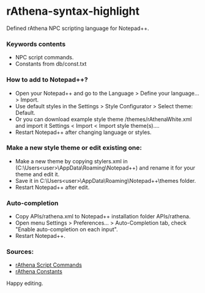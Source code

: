 rAthena-syntax-highlight
======================

Defined rAthena NPC scripting language for Notepad++.

### Keywords contents
 - NPC script commands.
 - Constants from db/const.txt


### How to add to Notepad++?
 - Open your Notepad++ and go to the Language > Define your language... > Import.
 - Use default styles in the Settings > Style Configurator > Select theme: Default.
 - Or you can download example style theme /themes/rAthenaWhite.xml and import it Settings < Import < Import style theme(s)....
 - Restart Notepad++ after changing language or styles.


### Make a new style theme or edit existing one:
 - Make a new theme by copying stylers.xml in (C:\Users\<user>\AppData\Roaming\Notepad++) and rename it for your theme and edit it.
 - Save it in C:\Users\<user>\AppData\Roaming\Notepad++\themes folder.
 - Restart Notepad++ after edit.


### Auto-completion
 - Copy APIs/rathena.xml to Notepad++ installation folder APIs/rathena.
 - Open menu Settings > Preferences... > Auto-Completion tab, check "Enable auto-completion on each input".
 - Restart Notepad++.


### Sources:
 - [rAthena Script Commands](https://github.com/rathena/rathena/blob/177ea6c779579dff146d5e21f6dcffe17fe3ae9f/doc/script_commands.txt)
 - [rAthena Constants](https://github.com/rathena/rathena/blob/5ed75dc8771da8c6fca649b2b8d9ae44a6541569/db/const.txt)


Happy editing.